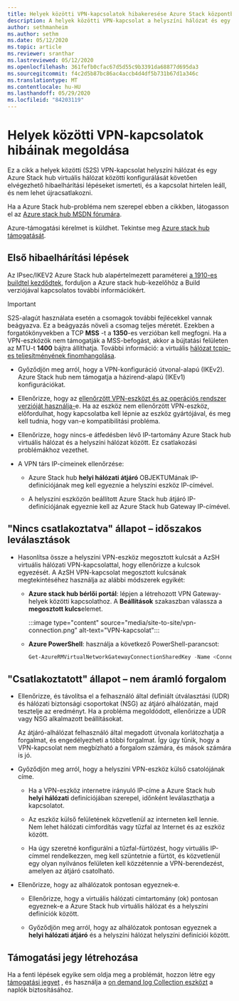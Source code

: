 ```yaml
---
title: Helyek közötti VPN-kapcsolatok hibakeresése Azure Stack központban
description: A helyek közötti VPN-kapcsolat a helyszíni hálózat és egy Azure Stack hub virtuális hálózat között történő konfigurálása után elvégzendő hibaelhárítási lépések.
author: sethmanheim
ms.author: sethm
ms.date: 05/12/2020
ms.topic: article
ms.reviewer: sranthar
ms.lastreviewed: 05/12/2020
ms.openlocfilehash: 361fefb0cfac67d5d55c9b3391da68877d695da3
ms.sourcegitcommit: f4c2d5b87bc86ac4accb4d4df5b731b67d1a346c
ms.translationtype: MT
ms.contentlocale: hu-HU
ms.lasthandoff: 05/29/2020
ms.locfileid: "84203119"
---
```

# <a name="troubleshoot-site-to-site-vpn-connections"></a>Helyek közötti VPN-kapcsolatok hibáinak megoldása

Ez a cikk a helyek közötti (S2S) VPN-kapcsolat helyszíni hálózat és egy Azure Stack hub virtuális hálózat közötti konfigurálását követően elvégezhető hibaelhárítási lépéseket ismerteti, és a kapcsolat hirtelen leáll, és nem lehet újracsatlakozni.

Ha a Azure Stack hub-probléma nem szerepel ebben a cikkben, látogasson el az [Azure stack hub MSDN fórumára](https://social.msdn.microsoft.com/Forums/azure/home?forum=azurestack).

Azure-támogatási kérelmet is küldhet. Tekintse meg [Azure stack hub támogatását](../operator/azure-stack-manage-basics.md#where-to-get-support).

## <a name="initial-troubleshooting-steps"></a>Első hibaelhárítási lépések

Az IPsec/IKEV2 Azure Stack hub alapértelmezett paraméterei [a 1910-es buildtel kezdődtek,](../user/azure-stack-vpn-gateway-settings.md#ike-phase-1-main-mode-parameters) forduljon a Azure stack hub-kezelőhöz a Build verziójával kapcsolatos további információkért.

> [!IMPORTANT]
> S2S-alagút használata esetén a csomagok további fejlécekkel vannak beágyazva. Ez a beágyazás növeli a csomag teljes méretét. Ezekben a forgatókönyvekben a TCP **MSS** -t a **1350**-es verzióban kell megfogni. Ha a VPN-eszközök nem támogatják a MSS-befogást, akkor a bújtatási felületen az MTU-t **1400** bájtra állíthatja. További információ: a virtuális [hálózat tcpip-es teljesítményének finomhangolása](/azure/virtual-network/virtual-network-tcpip-performance-tuning).

- Győződjön meg arról, hogy a VPN-konfiguráció útvonal-alapú (IKEv2). Azure Stack hub nem támogatja a házirend-alapú (IKEv1) konfigurációkat.

- Ellenőrizze, hogy az [ellenőrzött VPN-eszközt és az operációs rendszer verzióját használja-](/azure/vpn-gateway/vpn-gateway-about-vpn-devices#devicetable)e. Ha az eszköz nem ellenőrzött VPN-eszköz, előfordulhat, hogy kapcsolatba kell lépnie az eszköz gyártójával, és meg kell tudnia, hogy van-e kompatibilitási probléma.

- Ellenőrizze, hogy nincs-e átfedésben lévő IP-tartomány Azure Stack hub virtuális hálózat és a helyszíni hálózat között. Ez csatlakozási problémákhoz vezethet. 

- A VPN társ IP-címeinek ellenőrzése:

  - Azure Stack hub **helyi hálózati átjáró** OBJEKTUMának IP-definíciójának meg kell egyeznie a helyszíni eszköz IP-címével.

  - A helyszíni eszközön beállított Azure Stack hub átjáró IP-definíciójának egyeznie kell az Azure Stack hub Gateway IP-címével.

## <a name="status-not-connected---intermittent-disconnects"></a>"Nincs csatlakoztatva" állapot – időszakos leválasztások

- Hasonlítsa össze a helyszíni VPN-eszköz megosztott kulcsát a AzSH virtuális hálózati VPN-kapcsolattal, hogy ellenőrizze a kulcsok egyezését. A AzSH VPN-kapcsolat megosztott kulcsának megtekintéséhez használja az alábbi módszerek egyikét:

  - **Azure stack hub bérlői portál**: lépjen a létrehozott VPN Gateway-helyek közötti kapcsolathoz. A **Beállítások** szakaszban válassza a **megosztott kulcs**elemet.

      :::image type="content" source="media/site-to-site/vpn-connection.png" alt-text="VPN-kapcsolat":::

  - **Azure PowerShell**: használja a következő PowerShell-parancsot:

      ```powershell
      Get-AzureRMVirtualNetworkGatewayConnectionSharedKey -Name <Connection name> -ResourceGroupName <Resource group>
      ```

## <a name="status-connected--traffic-not-flowing"></a>"Csatlakoztatott" állapot – nem áramló forgalom

- Ellenőrizze, és távolítsa el a felhasználó által definiált útválasztási (UDR) és hálózati biztonsági csoportokat (NSG) az átjáró alhálózatán, majd tesztelje az eredményt. Ha a probléma megoldódott, ellenőrizze a UDR vagy NSG alkalmazott beállításokat.

   Az átjáró-alhálózat felhasználó által megadott útvonala korlátozhatja a forgalmat, és engedélyezheti a többi forgalmat. Így úgy tűnik, hogy a VPN-kapcsolat nem megbízható a forgalom számára, és mások számára is jó.

- Győződjön meg arról, hogy a helyszíni VPN-eszköz külső csatolójának címe. 

  - Ha a VPN-eszköz internetre irányuló IP-címe a Azure Stack hub **helyi hálózati** definíciójában szerepel, időnként leválaszthatja a kapcsolatot.

  - Az eszköz külső felületének közvetlenül az interneten kell lennie. Nem lehet hálózati címfordítás vagy tűzfal az Internet és az eszköz között.

  - Ha úgy szeretné konfigurálni a tűzfal-fürtözést, hogy virtuális IP-címmel rendelkezzen, meg kell szüntetnie a fürtöt, és közvetlenül egy olyan nyilvános felületen kell közzétennie a VPN-berendezést, amelyen az átjáró csatolható.

- Ellenőrizze, hogy az alhálózatok pontosan egyeznek-e.

  - Ellenőrizze, hogy a virtuális hálózati címtartomány (ok) pontosan egyeznek-e a Azure Stack hub virtuális hálózat és a helyszíni definíciók között.

  - Győződjön meg arról, hogy az alhálózatok pontosan egyeznek a **helyi hálózati átjáró** és a helyszíni hálózat helyszíni definíciói között.

## <a name="create-a-support-ticket"></a>Támogatási jegy létrehozása

Ha a fenti lépések egyike sem oldja meg a problémát, hozzon létre egy [támogatási jegyet](../operator/azure-stack-manage-basics.md#where-to-get-support) , és használja a [on demand log Collection eszközt](../operator/azure-stack-configure-on-demand-diagnostic-log-collection.md) a naplók biztosításához.
